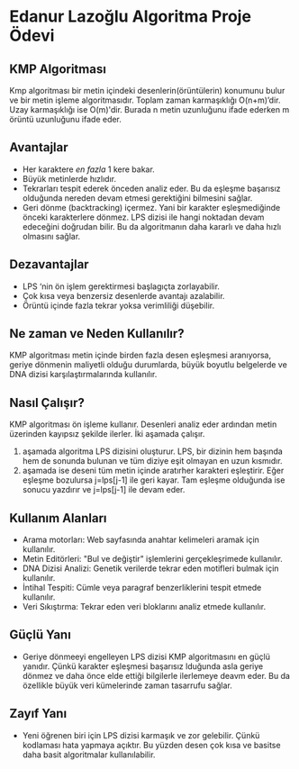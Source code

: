 # Edanur Lazoğlu Algoritma Proje Ödevi
## KMP Algoritması
Kmp algoritması bir metin içindeki desenlerin(örüntülerin) konumunu bulur ve bir metin işleme algoritmasıdır.  Toplam zaman karmaşıklığı O(n+m)’dir. Uzay karmaşıklığı ise O(m)'dir. Burada n metin uzunluğunu ifade ederken m örüntü uzunluğunu ifade eder. 
## Avantajlar
-	Her karaktere *en fazla* 1 kere bakar.
-	Büyük metinlerde hızlıdır.
-	Tekrarları tespit ederek önceden analiz eder. Bu da eşleşme başarısız olduğunda nereden devam etmesi gerektiğini bilmesini sağlar.
-	Geri dönme (backtracking) içermez. Yani bir karakter eşleşmediğinde önceki karakterlere dönmez. LPS dizisi ile hangi noktadan devam edeceğini doğrudan bilir. Bu da algoritmanın daha kararlı ve daha hızlı olmasını sağlar.

## Dezavantajlar
-	LPS ‘nin ön işlem gerektirmesi başlagıçta zorlayabilir.
-	Çok kısa veya benzersiz desenlerde avantajı azalabilir.
-	Örüntü içinde fazla tekrar yoksa verimliliği düşebilir.

## Ne zaman ve Neden Kullanılır?
KMP algoritması metin içinde birden fazla desen eşleşmesi aranıyorsa, geriye dönmenin maliyetli olduğu durumlarda, büyük boyutlu belgelerde ve DNA dizisi karşılaştırmalarında kullanılır. 

## Nasıl Çalışır?
KMP algoritması ön işleme kullanır. Desenleri analiz eder ardından metin üzerinden kayıpsız şekilde ilerler. İki aşamada çalışır.
1. aşamada algoritma LPS dizisini oluşturur. LPS, bir dizinin hem başında hem de sonunda bulunan ve tüm diziye eşit olmayan en uzun kısmıdır.
2. aşamada ise deseni tüm metin içinde aratırher karakteri eşleştirir. Eğer eşleşme bozulursa j=lps[j-1] ile geri kayar. Tam eşleşme olduğunda ise sonucu yazdırır ve j=lps[j-1] ile devam eder.

## Kullanım Alanları
- Arama motorları: Web sayfasında anahtar kelimeleri aramak için kullanılır.
- Metin Editörleri: "Bul ve değiştir" işlemlerini gerçekleşrimede kullanılır.
- DNA Dizisi Analizi: Genetik verilerde tekrar eden motifleri bulmak için kullanılır.
- İntihal Tespiti: Cümle veya paragraf benzerliklerini tespit etmede kullanılır.
- Veri Sıkıştırma: Tekrar eden veri bloklarını analiz etmede kullanılır.


## Güçlü Yanı
- Geriye dönmeeyi engelleyen LPS dizisi KMP algoritmasını en güçlü yanıdır. Çünkü karakter eşleşmesi başarısız lduğunda asla geriye dönmez ve daha önce elde ettiği bilgilerle ilerlemeye deavm eder. Bu da özellikle büyük veri kümelerinde zaman tasarrufu sağlar.

## Zayıf Yanı
- Yeni öğrenen biri için LPS dizisi karmaşık ve zor gelebilir. Çünkü kodlaması hata yapmaya açıktır. Bu yüzden desen çok kısa ve basitse daha basit algoritmalar kullanılabilir.
```#include


```
